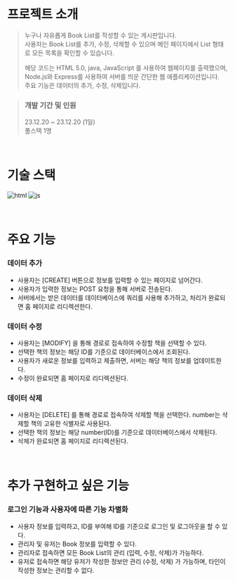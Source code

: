 # 프로젝트 소개


> 누구나 자유롭게 Book List를 작성할 수 있는 게시판입니다. \
> 사용자는 Book List를 추가, 수정, 삭제할 수 있으며 메인 페이지에서 List 형태로 모든 목록을 확인할 수 있습니다.
> 
> 해당 코드는 HTML 5.0, java, JavaScript 를 사용하여 웹페이지를 출력했으며, \
> Node.js와 Express를 사용하여 서버를 띄운 간단한 웹 애플리케이션입니다.\
> 주요 기능은 데이터의 추가, 수정, 삭제입니다.

> ### 개발 기간 및 인원
> 23.12.20 ~ 23.12.20 (1일) \
> 풀스택 1명

<br/>

# 기술 스택

![html](https://img.shields.io/badge/HTML-239120?style=for-the-badge&logo=html5&logoColor=white)
![js](https://img.shields.io/badge/JavaScript-F7DF1E?style=for-the-badge&logo=JavaScript&logoColor=white)

<br/>

# 주요 기능

### 데이터 추가
- 사용자는 [CREATE] 버튼으로 정보를 입력할 수 있는 페이지로 넘어간다.
- 사용자가 입력한 정보는 POST 요청을 통해 서버로 전송된다.
- 서버에서는 받은 데이터를 데이터베이스에 쿼리를 사용해 추가하고, 처리가 완료되면 홈 페이지로 리디렉션한다.

### 데이터 수정
- 사용자는 [MODIFY] 을 통해 경로로 접속하여 수정할 책을 선택할 수 있다.
- 선택한 책의 정보는 해당 ID를 기준으로 데이터베이스에서 조회된다.
- 사용자가 새로운 정보를 입력하고 제출하면, 서버는 해당 책의 정보를 업데이트한다.
- 수정이 완료되면 홈 페이지로 리디렉션된다.

### 데이터 삭제
- 사용자는 [DELETE] 를 통해 경로로 접속하여 삭제할 책을 선택한다. number는 삭제할 책의 고유한 식별자로 사용된다.
- 선택한 책의 정보는 해당 number(ID)를 기준으로 데이터베이스에서 삭제된다.
- 삭제가 완료되면 홈 페이지로 리디렉션된다.

<br/>

# 추가 구현하고 싶은 기능

### 로그인 기능과 사용자에 따른 기능 차별화
- 사용자 정보를 입력하고, ID를 부여해 ID를 기준으로 로그인 및 로그아웃을 할 수 있다.
- 관리자 및 유저는 Book 정보를 입력할 수 있다. 
- 관리자로 접속하면 모든 Book List의 관리 (입력, 수정, 삭제)가 가능하다.
- 유저로 접속하면 해당 유저가 작성한 정보만 관리 (수정, 삭제) 가 가능하며, 타인이 작성한 정보는 관리할 수 없다. 

